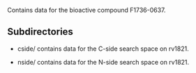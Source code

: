 Contains data for the bioactive compound F1736-0637.

## Subdirectories

- cside/ contains data for the C-side search space on rv1821.

- nside/ contains data for the N-side search space on rv1821.

